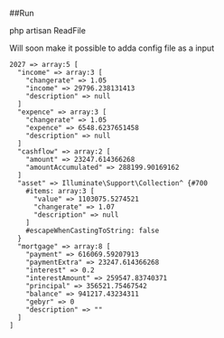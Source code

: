 ##Run

php artisan ReadFile

Will soon make it possible to adda config file as a input

    2027 => array:5 [
      "income" => array:3 [
        "changerate" => 1.05
        "income" => 29796.238131413
        "description" => null
      ]
      "expence" => array:3 [
        "changerate" => 1.05
        "expence" => 6548.6237651458
        "description" => null
      ]
      "cashflow" => array:2 [
        "amount" => 23247.614366268
        "amountAccumulated" => 288199.90169162
      ]
      "asset" => Illuminate\Support\Collection^ {#700
        #items: array:3 [
          "value" => 1103075.5274521
          "changerate" => 1.07
          "description" => null
        ]
        #escapeWhenCastingToString: false
      }
      "mortgage" => array:8 [
        "payment" => 616069.59207913
        "paymentExtra" => 23247.614366268
        "interest" => 0.2
        "interestAmount" => 259547.83740371
        "principal" => 356521.75467542
        "balance" => 941217.43234311
        "gebyr" => 0
        "description" => ""
      ]
    ]